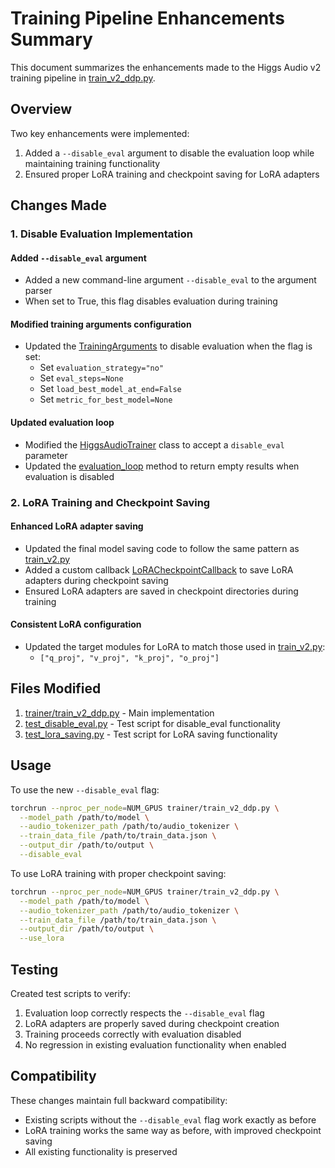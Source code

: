 # Training Pipeline Enhancements Summary

This document summarizes the enhancements made to the Higgs Audio v2 training pipeline in [train_v2_ddp.py](file:///Users/vikram.solanki/Projects/exp/level1/speech_synth/train-higgs-audio/trainer/train_v2_ddp.py).

## Overview

Two key enhancements were implemented:
1. Added a `--disable_eval` argument to disable the evaluation loop while maintaining training functionality
2. Ensured proper LoRA training and checkpoint saving for LoRA adapters

## Changes Made

### 1. Disable Evaluation Implementation

#### Added `--disable_eval` argument
- Added a new command-line argument `--disable_eval` to the argument parser
- When set to True, this flag disables evaluation during training

#### Modified training arguments configuration
- Updated the [TrainingArguments](file:///Users/vikram.solanki/Projects/exp/level1/speech_synth/train-higgs-audio/trainer/train_v2_ddp.py#L641-L664) to disable evaluation when the flag is set:
  - Set `evaluation_strategy="no"`
  - Set `eval_steps=None`
  - Set `load_best_model_at_end=False`
  - Set `metric_for_best_model=None`

#### Updated evaluation loop
- Modified the [HiggsAudioTrainer](file:///Users/vikram.solanki/Projects/exp/level1/speech_synth/train-higgs-audio/trainer/train_v2_ddp.py#L672-L696) class to accept a `disable_eval` parameter
- Updated the [evaluation_loop](file:///Users/vikram.solanki/Projects/exp/level1/speech_synth/train-higgs-audio/trainer/train_v2_ddp.py#L687-L709) method to return empty results when evaluation is disabled

### 2. LoRA Training and Checkpoint Saving

#### Enhanced LoRA adapter saving
- Updated the final model saving code to follow the same pattern as [train_v2.py](file:///Users/vikram.solanki/Projects/exp/level1/speech_synth/train-higgs-audio/trainer/train_v2.py)
- Added a custom callback [LoRACheckpointCallback](file:///Users/vikram.solanki/Projects/exp/level1/speech_synth/train-higgs-audio/trainer/train_v2_ddp.py#L674-L694) to save LoRA adapters during checkpoint saving
- Ensured LoRA adapters are saved in checkpoint directories during training

#### Consistent LoRA configuration
- Updated the target modules for LoRA to match those used in [train_v2.py](file:///Users/vikram.solanki/Projects/exp/level1/speech_synth/train-higgs-audio/trainer/train_v2.py):
  - `["q_proj", "v_proj", "k_proj", "o_proj"]`

## Files Modified

1. [trainer/train_v2_ddp.py](file:///Users/vikram.solanki/Projects/exp/level1/speech_synth/train-higgs-audio/trainer/train_v2_ddp.py) - Main implementation
2. [test_disable_eval.py](file:///Users/vikram.solanki/Projects/exp/level1/speech_synth/train-higgs-audio/test_disable_eval.py) - Test script for disable_eval functionality
3. [test_lora_saving.py](file:///Users/vikram.solanki/Projects/exp/level1/speech_synth/train-higgs-audio/test_lora_saving.py) - Test script for LoRA saving functionality

## Usage

To use the new `--disable_eval` flag:
```bash
torchrun --nproc_per_node=NUM_GPUS trainer/train_v2_ddp.py \
  --model_path /path/to/model \
  --audio_tokenizer_path /path/to/audio_tokenizer \
  --train_data_file /path/to/train_data.json \
  --output_dir /path/to/output \
  --disable_eval
```

To use LoRA training with proper checkpoint saving:
```bash
torchrun --nproc_per_node=NUM_GPUS trainer/train_v2_ddp.py \
  --model_path /path/to/model \
  --audio_tokenizer_path /path/to/audio_tokenizer \
  --train_data_file /path/to/train_data.json \
  --output_dir /path/to/output \
  --use_lora
```

## Testing

Created test scripts to verify:
1. Evaluation loop correctly respects the `--disable_eval` flag
2. LoRA adapters are properly saved during checkpoint creation
3. Training proceeds correctly with evaluation disabled
4. No regression in existing evaluation functionality when enabled

## Compatibility

These changes maintain full backward compatibility:
- Existing scripts without the `--disable_eval` flag work exactly as before
- LoRA training works the same way as before, with improved checkpoint saving
- All existing functionality is preserved